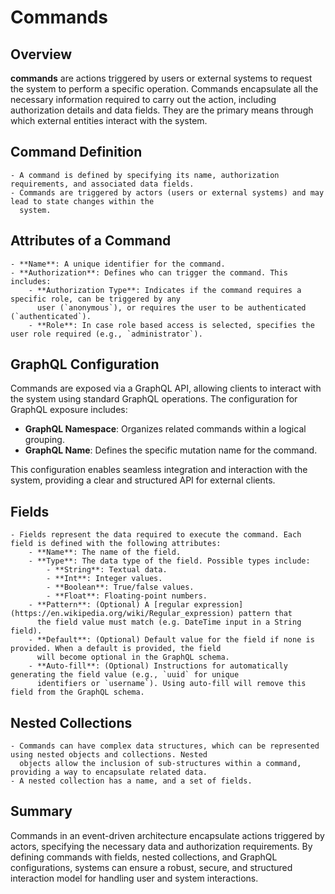 # Commands

## Overview

**commands** are actions triggered by users or
external systems to request the system to perform a specific operation. Commands encapsulate all the necessary
information required to carry out the action, including authorization details and data fields. They are the primary
means through which external entities interact with the system.

## Command Definition
    - A command is defined by specifying its name, authorization requirements, and associated data fields.
    - Commands are triggered by actors (users or external systems) and may lead to state changes within the
      system.

## Attributes of a Command
    - **Name**: A unique identifier for the command.
    - **Authorization**: Defines who can trigger the command. This includes:
        - **Authorization Type**: Indicates if the command requires a specific role, can be triggered by any
          user (`anonymous`), or requires the user to be authenticated (`authenticated`).
        - **Role**: In case role based access is selected, specifies the user role required (e.g., `administrator`).
    
## GraphQL Configuration

Commands are exposed via a GraphQL API, allowing clients to interact with the system using standard GraphQL
operations. The configuration for GraphQL exposure includes:

- **GraphQL Namespace**: Organizes related commands within a logical grouping.
- **GraphQL Name**: Defines the specific mutation name for the command.

This configuration enables seamless integration and interaction with the system, providing a clear and structured API
for external clients.

## Fields
    - Fields represent the data required to execute the command. Each field is defined with the following attributes:
        - **Name**: The name of the field.
        - **Type**: The data type of the field. Possible types include:
            - **String**: Textual data.
            - **Int**: Integer values.
            - **Boolean**: True/false values.
            - **Float**: Floating-point numbers.
        - **Pattern**: (Optional) A [regular expression](https://en.wikipedia.org/wiki/Regular_expression) pattern that
          the field value must match (e.g. DateTime input in a String field).
        - **Default**: (Optional) Default value for the field if none is provided. When a default is provided, the field
          will become optional in the GraphQL schema.
        - **Auto-fill**: (Optional) Instructions for automatically generating the field value (e.g., `uuid` for unique
          identifiers or `username`). Using auto-fill will remove this field from the GraphQL schema.

## Nested Collections
    - Commands can have complex data structures, which can be represented using nested objects and collections. Nested
      objects allow the inclusion of sub-structures within a command, providing a way to encapsulate related data.
    - A nested collection has a name, and a set of fields.

## Summary

Commands in an event-driven architecture encapsulate actions triggered by actors, specifying the necessary data and
authorization requirements. By defining commands with fields, nested collections, and GraphQL configurations, systems
can ensure a robust, secure, and structured interaction model for handling user and system interactions.